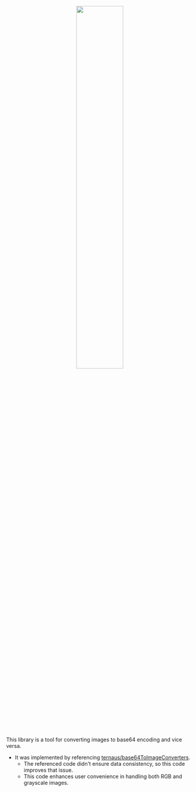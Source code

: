<p align="center">
  <img src="https://github.com/gibiee/img64/assets/37574274/1e4ba6f4-776d-4e84-b589-09f75d64d175" width="50%" height="50%" />
</p>

This library is a tool for converting images to base64 encoding and vice versa.

- It was implemented by referencing [ternaus/base64ToImageConverters](https://github.com/ternaus/base64ToImageConverters).
  - The referenced code didn't ensure data consistency, so this code improves that issue.
  - This code enhances user convenience in handling both RGB and grayscale images.
